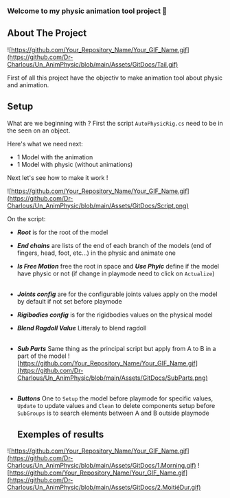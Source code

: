 ### Welcome to my physic animation tool project 👋

<!-- ABOUT THE PROJECT -->
## About The Project

![https://github.com/Your_Repository_Name/Your_GIF_Name.gif](https://github.com/Dr-Charlous/Un_AnimPhysic/blob/main/Assets/GitDocs/Tail.gif)

First of all this project have the objectiv to make animation tool about physic and animation.

## Setup

What are we beginning with ? First the script `AutoPhysicRig.cs` need to be in the seen on an object.

Here's what we need next:
* 1 Model with the animation
* 1 Model with physic (without animations)

Next let's see how to make it work !

![https://github.com/Your_Repository_Name/Your_GIF_Name.gif](https://github.com/Dr-Charlous/Un_AnimPhysic/blob/main/Assets/GitDocs/Script.png)

On the script:
* __*Root*__ is for the root of the model
* __*End chains*__ are lists of the end of each branch of the models (end of fingers, head, foot, etc...) in the physic and animate one
* __*Is Free Motion*__ free the root in space and __*Use Phyic*__ define if the model have physic or not (if change in playmode need to click on `Actualize`)
<br><br>
* __*Joints config*__ are for the configurable joints values apply on the model by default if not set before playmode
* __*Rigibodies config*__ is for the rigidbodies values on the physical model
* __*Blend Ragdoll Value*__ Litteraly to blend ragdoll 
<br><br>
* __*Sub Parts*__ Same thing as the principal script but apply from A to B in a part of the model
  ![https://github.com/Your_Repository_Name/Your_GIF_Name.gif](https://github.com/Dr-Charlous/Un_AnimPhysic/blob/main/Assets/GitDocs/SubParts.png)
<br><br>
* __*Buttons*__ One to `Setup` the model before playmode for specific values, `Update` to update values and `Clean` to delete components setup before
  `SubGroups` is to search elements between A and B outside playmode

  ## Exemples of results
![https://github.com/Your_Repository_Name/Your_GIF_Name.gif](https://github.com/Dr-Charlous/Un_AnimPhysic/blob/main/Assets/GitDocs/1.Morning.gif)
![https://github.com/Your_Repository_Name/Your_GIF_Name.gif](https://github.com/Dr-Charlous/Un_AnimPhysic/blob/main/Assets/GitDocs/2.MoitiéDur.gif)
